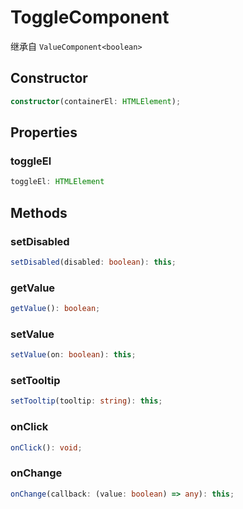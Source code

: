 <!--
 * @Author: luhaifeng666 youzui@hotmail.com
 * @Date: 2022-08-23 11:37:51
 * @LastEditors: luhaifeng666
 * @LastEditTime: 2022-11-23 09:48:16
 * @Description: 
-->
# ToggleComponent

继承自 `ValueComponent<boolean>`

## Constructor

```ts
constructor(containerEl: HTMLElement);
```

## Properties

### toggleEl

```ts
toggleEl: HTMLElement
```

## Methods

### setDisabled

```ts
setDisabled(disabled: boolean): this;
```

### getValue

```ts
getValue(): boolean;
```

### setValue

```ts
setValue(on: boolean): this;
```

### setTooltip

```ts
setTooltip(tooltip: string): this;
```

### onClick

```ts
onClick(): void;
```

### onChange

```ts
onChange(callback: (value: boolean) => any): this;
```

